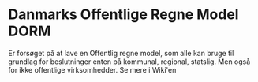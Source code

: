 # Danmarks Offentlige Regne Model DORM

Er forsøget på at lave en Offentlig regne model, som alle kan bruge til grundlag for beslutninger enten på kommunal, regional, statslig. Men også for ikke offentlige virksomhedder.
Se mere i Wiki'en

